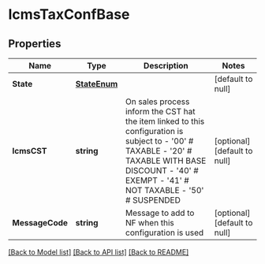 # IcmsTaxConfBase

## Properties
Name | Type | Description | Notes
------------ | ------------- | ------------- | -------------
**State** | [**StateEnum**](StateEnum.md) |  | [default to null]
**IcmsCST** | **string** | On sales process inform the CST hat the item linked to this configuration is subject to - &#39;00&#39; # TAXABLE - &#39;20&#39; # TAXABLE WITH BASE DISCOUNT - &#39;40&#39; # EXEMPT - &#39;41&#39; # NOT TAXABLE - &#39;50&#39; # SUSPENDED  | [optional] [default to null]
**MessageCode** | **string** | Message to add to NF when this configuration is used | [optional] [default to null]

[[Back to Model list]](../README.md#documentation-for-models) [[Back to API list]](../README.md#documentation-for-api-endpoints) [[Back to README]](../README.md)



